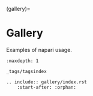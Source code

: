 (gallery)=
# Gallery

Examples of napari usage.

```{toctree}
:maxdepth: 1

_tags/tagsindex
```

```{eval-rst}
.. include:: gallery/index.rst
    :start-after: :orphan:
```
